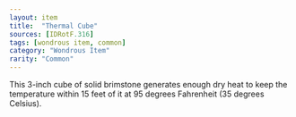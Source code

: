 ```yaml
---
layout: item
title:  "Thermal Cube"
sources: [IDRotF.316]
tags: [wondrous item, common]
category: "Wondrous Item"
rarity: "Common"
---
```


This 3-inch cube of solid brimstone generates enough dry heat to keep the temperature within 15 feet of it at 95 degrees Fahrenheit (35 degrees Celsius).